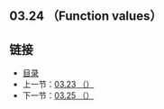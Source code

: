 ## 03.24 （Function values）


## 链接
* [目录](https://github.com/alpha2018/go-zh/blob/master/tour/directory.md)
* 上一节：[03.23 （）](https://github.com/alpha2018/go-zh/blob/master/tour/03.23.md)
* 下一节：[03.25 （）](https://github.com/alpha2018/go-zh/blob/master/tour/03.25.md)
